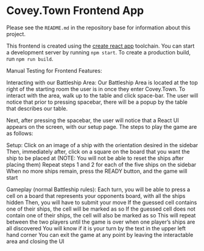 # Covey.Town Frontend App

Please see the `README.md` in the repository base for information about this project.

This frontend is created using the [create react app](https://create-react-app.dev) toolchain. You
can start a development server by running `npm start`. To create a production build, run
`npm run build`.

Manual Testing for Frontend Features:

Interacting with our Battleship Area:
Our Battleship Area is located at the top right of the starting room the user is in once they enter Covey.Town. To interact with the area, walk up to the table and click space-bar. The user will notice that prior to pressing spacebar, there will be a popup by the table that describes our table. 

Next, after pressing the spacebar, the user will notice that a React UI appears on the screen, with our setup page. The steps to play the game are as follows:

Setup:
Click on an image of a ship with the orientation desired in the sidebar
Then, immediately after, click on a square on the board that you want the ship to be placed at (NOTE: You will not be able to reset the ships after placing them) 
Repeat steps 1 and 2 for each of the five ships on the sidebar
When no more ships remain, press the READY button, and the game will start

Gameplay (normal Battleship rules):
Each turn, you will be able to press a cell on a board that represents your opponents board, with all the ships hidden
Then, you will have to submit your move
If the guessed cell contains one of their ships, the cell will be marked as so
If the guessed cell does not contain one of their ships, the cell will also be marked as so
This will repeat between the two players until the game is over when one player’s ships are all discovered
You will know if it is your turn by the text in the upper left hand corner
You can exit the game at any point by leaving the interactable area and closing the UI